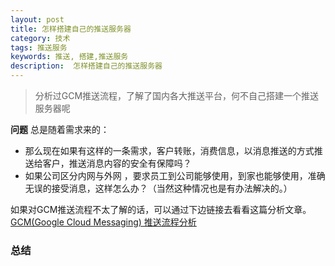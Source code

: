```yaml
---
layout: post
title: 怎样搭建自己的推送服务器
category: 技术
tags: 推送服务
keywords: 推送, 搭建,推送服务 
description:  怎样搭建自己的推送服务器
---
```


> 分析过GCM推送流程，了解了国内各大推送平台，何不自己搭建一个推送服务器呢 

**问题** 总是随着需求来的：

- 那么现在如果有这样的一条需求，客户转账，消费信息，以消息推送的方式推送给客户，推送消息内容的安全有保障吗？
- 如果公司区分内网与外网 ，要求员工到公司能够使用，到家也能够使用，准确无误的接受消息，这样怎么办？（当然这种情况也是有办法解决的。）

如果对GCM推送流程不太了解的话，可以通过下边链接去看看这篇分析文章。
[GCM(Google Cloud Messaging) 推送流程分析](http://www.samuelnotes.cn/2013/10/12/gcm-push-msg-research.html)

### 总结
